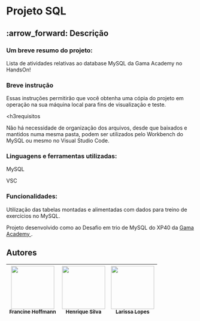 # Projeto SQL 

  <h2> :arrow_forward: Descrição </h2>
 <h3> Um breve resumo do projeto:</h3>

<p>Lista de atividades relativas ao database MySQL da Gama Academy no HandsOn!<p/>

<h3>Breve instrução</h3>

<p>Essas instruções permitirão que você obtenha uma cópia do projeto em operação na sua máquina local para fins de visualização e teste.
 
 <h3requisitos</h3>

<p>Não há necessidade de organização dos arquivos, desde que baixados e mantidos numa mesma pasta, podem ser utilizados pelo Workbench do MySQL ou mesmo no Visual Studio Code.</p>
<h3>Linguagens e ferramentas utilizadas:</h3>

<p>MySQL</p>
<p>VSC</p>
<h3>Funcionalidades:</h3>

<p>Utilização das tabelas montadas e alimentadas com dados para treino de exercícios no MySQL.</p>
  
  <p> Projeto desenvolvido como ao Desafio em trio de MySQL do XP40 da <a href="https://www.gama.academy/"> Gama Academy </a>. </p>
  
  
  <section class="autores">
  <h2> Autores </h2>
    
| [<img src="https://user-images.githubusercontent.com/88943268/148317758-ae405a0d-8b5f-455a-9944-46334e378815.jpg" width=115><br><sub>Francine Hoffmann</sub>](https://github.com/francine-hoffmann) | [<img src="https://user-images.githubusercontent.com/88943268/153096124-b4526803-6643-446d-a7b1-6dbccd63fb78.jpg" width=115><br><sub>Henrique Silva </sub>](https://github.com/henriqbh) | [<img src="https://user-images.githubusercontent.com/88943268/148317763-0f02b909-0919-4418-94a5-ea5ae0314af8.jpg" width=115><br><sub>Larissa Lopes</sub>](https://github.com/larysslopes) |
| :---: | :---: | :---: | 
   
</section>
